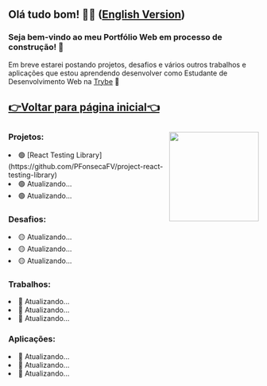 <h2>Olá tudo bom! 👋🤓 (<a href="https://github.com/PFonsecaFV/PFonsecaFV.github.io/blob/main/README_EN.md">English Version</a>)</h2> 

### Seja bem-vindo ao meu Portfólio Web em processo de construção! 🚧

Em breve estarei postando projetos, desafios e vários outros trabalhos e aplicações que estou aprendendo desenvolver como Estudante de Desenvolvimento Web na [Trybe](https://www.betrybe.com/) 🚀

## [👉Voltar para página inicial👈](https://github.com/PFonsecaFV)

##
<div align="center">
<a href="https://github.com/PFonsecaFV/PFonsecaFV"><img height="180px" align="right" src="https://github.com/PFonsecaFV/PFonsecaFV/blob/main/pc_cod_pfonsecafv.gif"/></a>


  <div align="left" style="display: inline_block">
    <div>
      <h3>Projetos:</h3>
        <li>🟢 [React Testing Library](https://github.com/PFonsecaFV/project-react-testing-library) </li>
        <li>🟢 Atualizando... </li>
        <li>🟢 Atualizando... </li>
    </div>
    <div>
      <h3>Desafios:</h3>
        <li>🟡 Atualizando... </li>
        <li>🟡 Atualizando... </li>
        <li>🟡 Atualizando... </li>
    </div>
    <div>
      <h3>Trabalhos:</h3>
        <li>🔴 Atualizando... </li>
        <li>🔴 Atualizando... </li>
        <li>🔴 Atualizando... </li>
    </div>
    <div>
      <h3>Aplicações:</h3>
        <li>🔵 Atualizando... </li>
        <li>🔵 Atualizando... </li>
        <li>🔵 Atualizando... </li>
    </div>
  </div>
</div>

##
